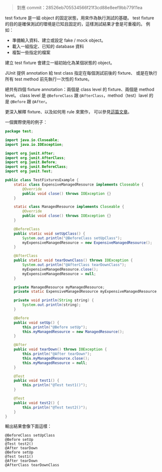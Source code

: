 > 對應 commit：28526eb705534566f21f3cd88e8eef9bb77911ea


test fixture 是一組 object 的固定狀態，用來作為執行測試的基礎。
test fixture 的目的是確保測試的環境是已知且固定的，這樣測試結果才會是可重複的。
例如：

* 準備輸入資料、建立或設定 fake / mock object。
* 載入一組指定、已知的 database 資料
* 複製一些指定的檔案

建立 test fixture 會建立一組初始化為某個狀態的 object。

JUnit 提供 annotation 給 test class 指定在每個測試前後的 fixture、
或是在執行所有 test method 前先執行一次性的 fixture。

總共有四個 fixture annotation：兩個是 class level 的 fixture、兩個是 method level。
class level 是 `@BeforeClass` 跟 `@AfterClass`，method（test）lavel 的是 `@Before` 跟 `@After`。

更深入解釋 fixture、以及如何用 rule 來實作，
可以參見[這篇文章](https://garygregory.wordpress.com/2011/09/25/understaning-junit-method-order-execution/)。

一個實際使用的例子：

```java
package test;

import java.io.Closeable;
import java.io.IOException;

import org.junit.After;
import org.junit.AfterClass;
import org.junit.Before;
import org.junit.BeforeClass;
import org.junit.Test;

public class TestFixturesExample {
	static class ExpensiveManagedResource implements Closeable {
		@Override
		public void close() throws IOException {}
	}

	static class ManagedResource implements Closeable {
		@Override
		public void close() throws IOException {}
	}

	@BeforeClass
	public static void setUpClass() {
		System.out.println("@BeforeClass setUpClass");
		myExpensiveManagedResource = new ExpensiveManagedResource();
	}

	@AfterClass
	public static void tearDownClass() throws IOException {
		System.out.println("@AfterClass tearDownClass");
		myExpensiveManagedResource.close();
		myExpensiveManagedResource = null;
	}

	private ManagedResource myManagedResource;
	private static ExpensiveManagedResource myExpensiveManagedResource;

	private void println(String string) {
		System.out.println(string);
	}

	@Before
	public void setUp() {
		this.println("@Before setUp");
		this.myManagedResource = new ManagedResource();
	}

	@After
	public void tearDown() throws IOException {
		this.println("@After tearDown");
		this.myManagedResource.close();
		this.myManagedResource = null;
	}

	@Test
	public void test1() {
		this.println("@Test test1()");
	}

	@Test
	public void test2() {
		this.println("@Test test2()");
	}
}
```


輸出結果會像下面這樣：

	@BeforeClass setUpClass
	@Before setUp
	@Test test2()
	@After tearDown
	@Before setUp
	@Test test1()
	@After tearDown
	@AfterClass tearDownClass
